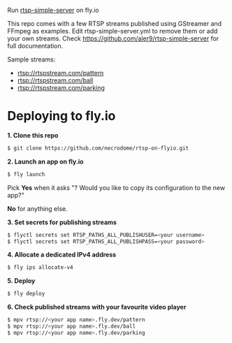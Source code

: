 Run [rtsp-simple-server](https://github.com/aler9/rtsp-simple-server) on fly.io

This repo comes with a few RTSP streams published using GStreamer and FFmpeg as examples. Edit rtsp-simple-server.yml to remove them or add your own streams. Check https://github.com/aler9/rtsp-simple-server for full documentation.


Sample streams:
- [rtsp://rtspstream.com/pattern](rtsp://rtspstream.com/pattern) 
- [rtsp://rtspstream.com/ball](rtsp://rtspstream.com/ball)
- [rtsp://rtspstream.com/parking](rtsp://rtspstream.com/parking)

# Deploying to fly.io

**1. Clone this repo**
```bash
$ git clone https://github.com/necrodome/rtsp-on-flyio.git

```

**2. Launch an app on fly.io**
```bash
$ fly launch
```

Pick **Yes** when it asks "? Would you like to copy its configuration to the new app?"

**No** for anything else.

**3. Set secrets for publishing streams**
```bash
$ flyctl secrets set RTSP_PATHS_ALL_PUBLISHUSER=<your username>
$ flyctl secrets set RTSP_PATHS_ALL_PUBLISHPASS=<your password>
```

**4. Allocate a dedicated IPv4 address**
```bash
$ fly ips allocate-v4
```
**5. Deploy**
```bash
$ fly deploy
```

**6. Check published streams with your favourite video player**
```bash
$ mpv rtsp://<your app name>.fly.dev/pattern
$ mpv rtsp://<your app name>.fly.dev/ball
$ mpv rtsp://<your app name>.fly.dev/parking
```